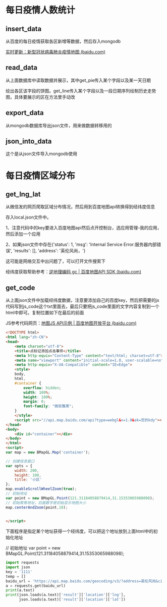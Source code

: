 # 每日疫情人数统计

## insert_data

从百度的每日疫情获取各区新增等数据，然后存入mongodb

[实时更新：新型冠状病毒肺炎疫情地图 (baidu.com)](https://voice.baidu.com/act/newpneumonia/newpneumonia/?from=osari_pc_1&city=上海-上海)

## read_data

从上面数据库中读取数据并展示，其中get_pie传入某个字段以及某一天日期

绘出各区该字段的饼图。get_line传入某个字段以及一段日期序列绘制历史走势图，具体要展示的区在方法里手动改

## export_data

从mongodb数据库导出json文件，用来做数据转移用的

## json_into_data

这个是从json文件导入mongodb使用

# 每日疫情区域分布

## get_lng_lat

从微信发的网页爬取区域分布情况，然后用到百度地图api转换得到经纬度信息

存入local.json文件中。

1、注意代码中的key要进入百度地图api然后点开控制台，选应用管理-我的应用，然后添加一个应用

2、如果json文件中存在{'status': 1, 'msg': 'Internal Service Error:服务器内部错误', 'results': [], 'address': '英伦风尚，'}

这可能是网络交互中出问题了，可以打开文件搜索下

经纬度获取帮助参考：[逆地理编码 gc | 百度地图API SDK (baidu.com)](https://lbsyun.baidu.com/index.php?title=webapi/guide/webservice-geocoding)

## get_code

从上面json文件中加载经纬度数据，注意要添加自己的百度key，然后把需要的js代码写到js_code这个txt里面去，最后只要把js_code里面的文字内容复制到一个html中即可。复制位置如下在最后的</script>前面

JS参考代码网页：[地图JS API示例 | 百度地图开放平台 (baidu.com)](https://lbsyun.baidu.com/jsdemo.htm#eMarkerAddEvent)

```html
<!DOCTYPE html>
<html lang="zh-CN">
<head>
    <meta charset="utf-8">
    <title>点标记添加点击事件</title>
    <meta http-equiv="Content-Type" content="text/html; charset=utf-8">
    <meta name="viewport" content="initial-scale=1.0, user-scalable=no">
    <meta http-equiv="X-UA-Compatible" content="IE=Edge">
    <style>
    body,
    html,
    #container {
        overflow: hidden;
        width: 100%;
        height: 100%;
        margin: 0;
        font-family: "微软雅黑";
    }
    </style>
    <script src="//api.map.baidu.com/api?type=webgl&v=1.0&ak=您的kdy"></script>
</head>
<body>
    <div id="container"></div>
</body>
</html>
<script>
var map = new BMapGL.Map('container');

// 创建信息窗口
var opts = {
    width: 200,
    height: 100,
    title: '小区'
};
map.enableScrollWheelZoom(true);
// 初始地址
var point = new BMapGL.Point(121.31184058879414,31.15353065988098);
// 初始聚焦地址，后面数字是初始显示地图大小
map.centerAndZoom(point,18);
    
    
</script>
```

下面程序是指定某个地址获得一个经纬度，可以把这个地址放到上面html中的初始化地址

// 初始地址
var point = new BMapGL.Point(121.31184058879414,31.15353065988098);

```python
import requests
import json
key = '1111'
temp = []
baidu_url = 'https://api.map.baidu.com/geocoding/v3/?address=英伦风尚&city=上海市&output=json&ak='+key
a = requests.get(baidu_url)
print(a.text)
print(json.loads(a.text)['result']['location']['lng'],
      json.loads(a.text)['result']['location']['lat'])
```

